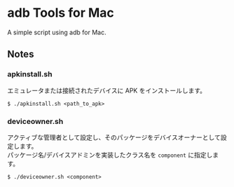 # adb Tools for Mac

A simple script using adb for Mac.

## Notes

### apkinstall.sh
エミュレータまたは接続されたデバイスに APK をインストールします。
```
$ ./apkinstall.sh <path_to_apk>
```

### deviceowner.sh
アクティブな管理者として設定し、そのパッケージをデバイスオーナーとして設定します。  
パッケージ名/デバイスアドミンを実装したクラス名を `component` に指定します。
```
$ ./deviceowner.sh <component>
```


